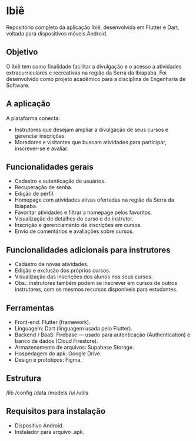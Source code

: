 # Ibiê

Repositório completo da aplicação Ibiê, desenvolvida em Flutter e Dart, voltada para dispositivos móveis Android.

## Objetivo

O Ibiê tem como finalidade facilitar a divulgação e o acesso a atividades extracurriculares e recreativas na região da Serra da Ibiapaba. Foi desenvolvido como projeto acadêmico para a disciplina de Engenharia de Software.

## A aplicação

A plataforma conecta:

- Instrutores que desejam ampliar a divulgação de seus cursos e gerenciar inscrições.
- Moradores e visitantes que buscam atividades para participar, inscrever-se e avaliar.

## Funcionalidades gerais

- Cadastro e autenticação de usuários.
- Recuperação de senha.
- Edição de perfil.
- Homepage com atividades ativas ofertadas na região da Serra da Ibiapaba.
- Favoritar atividades e filtrar a homepage pelos favoritos.
- Visualização de detalhes do curso e do instrutor.
- Inscrição e gerenciamento de inscrições em cursos.
- Envio de comentários e avaliações sobre cursos.

## Funcionalidades adicionais para instrutores

- Cadastro de novas atividades.
- Edição e exclusão dos próprios cursos.
- Visualização das inscrições dos alunos nos seus cursos.
- Obs.: instrutores também podem se inscrever em cursos de outros instrutores, com os mesmos recursos disponíveis para estudantes.

## Ferramentas

- Front-end: Flutter (framework).
- Linguagem: Dart (linguagem usada pelo Flutter).
- Backend / BaaS: Firebase — usado para autenticação (Authentication) e banco de dados (Cloud Firestore).
- Armazenamento de arquivos: Supabase Storage.
- Hospedagem do apk: Google Drive.
- Design e protótipos: Figma.

## Estrutura

/lib
/config
/data
/models
/ui
/utils

## Requisitos para instalação

- Dispositivo Android.
- Instalador para arquivo .apk.
